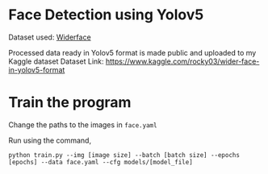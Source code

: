 # Face Detection using Yolov5

Dataset used: [Widerface](http://shuoyang1213.me/WIDERFACE/)

Processed data ready in Yolov5 format is made public and uploaded to my Kaggle dataset
Dataset Link: https://www.kaggle.com/rocky03/wider-face-in-yolov5-format

# Train the program

Change the paths to the images in `face.yaml`

Run using the command,

`python train.py --img [image size] --batch [batch size] --epochs [epochs] --data face.yaml --cfg models/[model_file]`


